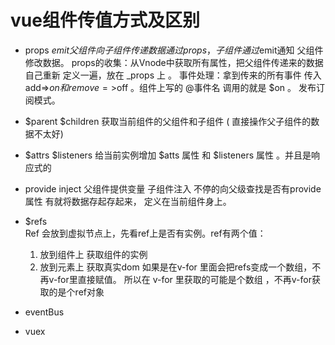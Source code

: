 

#   vue组件传值方式及区别

  - props $emit 父组件向子组件传递数据通过props，子组件通过$emit通知
    父组件修改数据。
    props的收集：从Vnode中获取所有属性，把父组件传递来的数据自己重新
                定义一遍，放在 _props 上 。
     事件处理：拿到传来的所有事件 
              传入 add=>$on 和 remove=>$off 。组件上写的 
              @事件名 调用的就是 $on 。 发布订阅模式。            


  - $parent $children 获取当前组件的父组件和子组件
   ( 直接操作父子组件的数据不太好)

  - $attrs $listeners 
      给当前实例增加 $atts 属性 和 $listeners 属性 。并且是响应式的

  - provide inject 父组件提供变量 子组件注入
      不停的向父级查找是否有provide属性  有就将数据存起存起来，
      定义在当前组件身上。

  - $refs  
      Ref 会放到虚拟节点上，先看ref上是否有实例。ref有两个值：
      1. 放到组件上 获取组件的实例
      2. 放到元素上 获取真实dom
           如果是在v-for 里面会把refs变成一个数组，不再v-for里直接赋值。
          所以在 v-for 里获取的可能是个数组 ，不再v-for获取的是个ref对象

  - eventBus

  - vuex